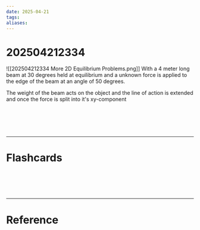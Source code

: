 ```yaml
---
date: 2025-04-21
tags: 
aliases:
---
```

# 202504212334
![[202504212334 More 2D Equilibrium Problems.png]]
With a 4 meter long beam at 30 degrees held at equilibrium and a unknown force is applied to the edge of the beam at an angle of 50 degrees. 

The weight of the beam acts on the object and the line of action is extended and once the force is split into it's xy-component

# ‌
---
# Flashcards


# ‌
---
# Reference
